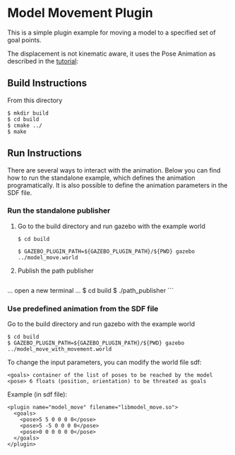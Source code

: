# Model Movement Plugin

This is a simple plugin example for moving a model to a specified set of
goal points.

The displacement is not kinematic aware, it uses the Pose Animation as
described in the
[tutorial](http://gazebosim.org/tutorials?tut=animated_box):

## Build Instructions

From this directory

```
$ mkdir build
$ cd build
$ cmake ../
$ make
```

## Run Instructions

There are several ways to interact with the animation. Below you can find
how to run the standalone example, which defines the animation
programatically. It is also possible to define the animation parameters in
the SDF file.

### Run the standalone publisher

1. Go to the build directory and run gazebo with the example world
   
    ```
    $ cd build
    ```
    
    ```
    $ GAZEBO_PLUGIN_PATH=${GAZEBO_PLUGIN_PATH}/${PWD} gazebo ../model_move.world
    ```
    
1. Publish the path publisher

    ```
... open a new terminal ...
$ cd build
$ ./path_publisher
    ```
    
### Use predefined animation from the SDF file

Go to the build directory and run gazebo with the example world

```
$ cd build
$ GAZEBO_PLUGIN_PATH=${GAZEBO_PLUGIN_PATH}/${PWD} gazebo ../model_move_with_movement.world
```

To change the input parameters, you can modify the world file sdf:

```
<goals> container of the list of poses to be reached by the model
<pose> 6 floats (position, orientation) to be threated as goals
```

Example (in sdf file):

```    
<plugin name="model_move" filename="libmodel_move.so">
  <goals>
    <pose>5 5 0 0 0 0</pose>
    <pose>5 -5 0 0 0 0</pose>
    <pose>0 0 0 0 0 0</pose>
  </goals>
</plugin>
```
